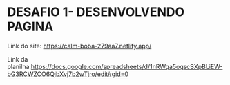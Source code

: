 # DESAFIO 1- DESENVOLVENDO PAGINA

Link do site: https://calm-boba-279aa7.netlify.app/

Link da planilha:https://docs.google.com/spreadsheets/d/1nRWqa5ogscSXpBLiEW-bG3RCWZCO6QjbXvj7b2wTjro/edit#gid=0
